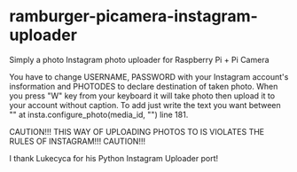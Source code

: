 # ramburger-picamera-instagram-uploader
Simply a photo Instagram photo uploader for Raspberry Pi + Pi Camera

You have to change USERNAME, PASSWORD with your Instagram account's insformation and PHOTODES to declare destination of taken photo. When you press "W" key from your keyboard it will take photo then upload it to your account without caption. To add just write the text you want between "" at insta.configure_photo(media_id, "") line 181.

CAUTION!!!
THIS WAY OF UPLOADING PHOTOS TO IS VIOLATES THE RULES OF INSTAGRAM!!!
CAUTION!!!

I thank Lukecyca for his Python Instagram Uploader port!
